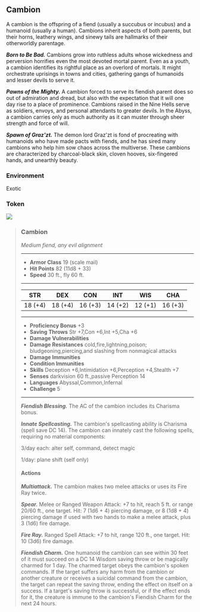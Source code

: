 ## Cambion
A cambion is the offspring of a fiend (usually a succubus or incubus) and a humanoid (usually a human). Cambions inherit aspects of both parents, but their horns, leathery wings, and sinewy tails are hallmarks of their otherworldly parentage.

***Born to Be Bad.*** Cambions grow into ruthless adults whose wickedness and perversion horrifies even the most devoted mortal parent. Even as a youth, a cambion identifies its rightful place as an overlord of mortals. It might orchestrate uprisings in towns and cities, gathering gangs of humanoids and lesser devils to serve it.

***Pawns of the Mighty.*** A cambion forced to serve its fiendish parent does so out of admiration and dread, but also with the expectation that it will one day rise to a place of prominence. Cambions raised in the Nine Hells serve as soldiers, envoys, and personal attendants to greater devils. In the Abyss, a cambion carries only as much authority as it can muster through sheer strength and force of will.

***Spawn of Graz'zt.*** The demon lord Graz'zt is fond of procreating with humanoids who have made pacts with fiends, and he has sired many cambions who help him sow chaos across the multiverse. These cambions are characterized by charcoal-black skin, cloven hooves, six-fingered hands, and unearthly beauty.

### Environment
Exotic

### Token
![](Cambion-Token.png)

>### Cambion
>*Medium fiend, any evil alignment*
>___
>- **Armor Class** 19 (scale mail)
>- **Hit Points** 82 (11d8 + 33)
>- **Speed** 30 ft., fly 60 ft.
>___
>|**STR**|**DEX**|**CON**|**INT**|**WIS**|**CHA**|
>|:---:|:---:|:---:|:---:|:---:|:---:|
>|18 (+4)|18 (+4)|16 (+3)|14 (+2)|12 (+1)|16 (+3)|
>
>___
>- **Proficiency Bonus** +3
>- **Saving Throws** Str +7,Con +6,Int +5,Cha +6
>- **Damage Vulnerabilities** 
>- **Damage Resistances** cold,fire,lightning,poison; bludgeoning,piercing,and slashing from nonmagical attacks
>- **Damage Immunities** 
>- **Condition Immunities** 
>- **Skills** Deception +6,Intimidation +6,Perception +4,Stealth +7
>- **Senses** darkvision 60 ft.,passive Perception 14
>- **Languages** Abyssal,Common,Infernal
>- **Challenge** 5
>___
>***Fiendish Blessing.*** The AC of the cambion includes its Charisma bonus.
>
>***Innate Spellcasting.*** The cambion's spellcasting ability is Charisma (spell save DC 14). The cambion can innately cast the following spells, requiring no material components:
>
>3/day each: alter self, command, detect magic
>
>1/day: plane shift (self only)
>
>#### Actions
>***Multiattack.*** The cambion makes two melee attacks or uses its Fire Ray twice.
>
>***Spear.*** Melee or Ranged Weapon Attack: +7 to hit, reach 5 ft. or range 20/60 ft., one target. Hit: 7 (1d6 + 4) piercing damage, or 8 (1d8 + 4) piercing damage if used with two hands to make a melee attack, plus 3 (1d6) fire damage.
>
>***Fire Ray.*** Ranged Spell Attack: +7 to hit, range 120 ft., one target. Hit: 10 (3d6) fire damage.
>
>***Fiendish Charm.*** One humanoid the cambion can see within 30 feet of it must succeed on a DC 14 Wisdom saving throw or be magically charmed for 1 day. The charmed target obeys the cambion's spoken commands. If the target suffers any harm from the cambion or another creature or receives a suicidal command from the cambion, the target can repeat the saving throw, ending the effect on itself on a success. If a target's saving throw is successful, or if the effect ends for it, the creature is immune to the cambion's Fiendish Charm for the next 24 hours.
>
